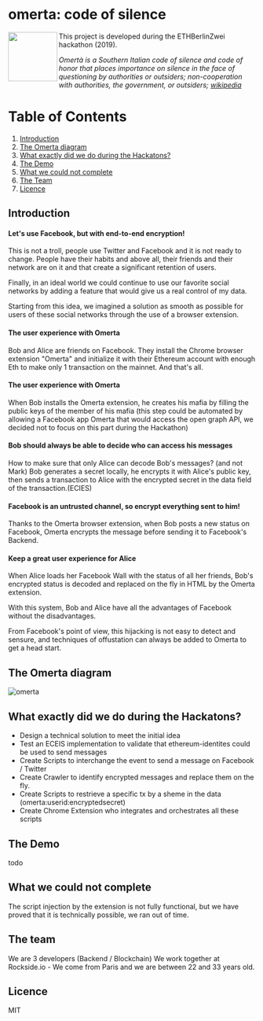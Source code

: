 

# omerta: code of silence
<img src="https://github.com/vincentlg/omerta/blob/master/omerta-logo.svg" align="left" width="100" >
This project is developed during the ETHBerlinZwei hackathon (2019).

*Omertà is a Southern Italian code of silence and code of honor that places importance on silence in the face of questioning by authorities or outsiders; non-cooperation with authorities, the government, or outsiders; [wikipedia](https://en.wikipedia.org/wiki/Omert%C3%A0)*

# Table of Contents
1. [Introduction](#Introduction)
2. [The Omerta diagram](#The-Omerta-diagram)
3. [What exactly did we do during the Hackatons?](#What-exactly-did-we-do-during-the-Hackatons?)
4. [The Demo](#the-demo)
5. [What we could not complete](#What-we-could-not-complete)
6. [The Team](#The-Team)
7. [Licence](#Licence)

## Introduction
####  Let's use Facebook, but with end-to-end encryption! 

This is not a troll, people use Twitter and Facebook and it is not ready to change. People have their habits and above all, their friends and their network are on it and that create a significant retention of users.

Finally, in an ideal world we could continue to use our favorite social networks by adding a feature that would give us a real control of my data.

Starting from this idea, we imagined a solution as smooth as possible for users of these social networks through the use of a browser extension.

#### The user experience with Omerta

Bob and Alice are friends on Facebook.
They install the Chrome browser extension "Omerta" and initialize it with their Ethereum account with enough Eth to make only 1 transaction on the mainnet.
And that's all.

#### The user experience with Omerta
When Bob installs the Omerta extension, he creates his mafia by filling the public keys of the member of his mafia (this step could be automated by allowing a Facebook app Omerta that would access the open graph API, we decided not to focus on this part during the Hackathon)

#### Bob should always be able to decide who can access his messages
How to make sure that only Alice can decode Bob's messages? (and not Mark)
Bob generates a secret locally, he encrypts it with Alice's public key, then sends a transaction to Alice with the encrypted secret in the data field of the transaction.(ECIES)

#### Facebook is an untrusted channel, so encrypt everything sent to him!
Thanks to the Omerta browser extension, when Bob posts a new status on Facebook, Omerta encrypts the message before sending it to Facebook's Backend.

#### Keep a great user experience for Alice
When Alice loads her Facebook Wall with the status of all her friends, Bob's encrypted status is decoded and replaced on the fly in HTML by the Omerta extension.

With this system, Bob and Alice have all the advantages of Facebook without the disadvantages.

From Facebook's point of view, this hijacking is not easy to detect and sensure, and techniques of offustation can always be added to Omerta to get a head start.

## The Omerta diagram
![omerta](https://github.com/vincentlg/omerta/blob/master/berlin-hack.svg)

## What exactly did we do during the Hackatons?
- Design a technical solution to meet the initial idea
- Test an ECEIS implementation to validate that ethereum-identites could be used to send messages
- Create Scripts to interchange the event to send a message on Facebook / Twitter
- Create Crawler to identify encrypted messages and replace them on the fly.
- Create Scripts to restrieve a specific tx by a sheme in the data (omerta:userid:encryptedsecret)
- Create Chrome Extension who integrates and orchestrates all these scripts

## The Demo
todo

## What we could not complete
The script injection by the extension is not fully functional, but we have proved that it is technically possible, we ran out of time.

## The team
We are 3 developers (Backend / Blockchain)
We work together at Rockside.io - We come from Paris and we are between 22 and 33 years old.

## Licence
MIT

